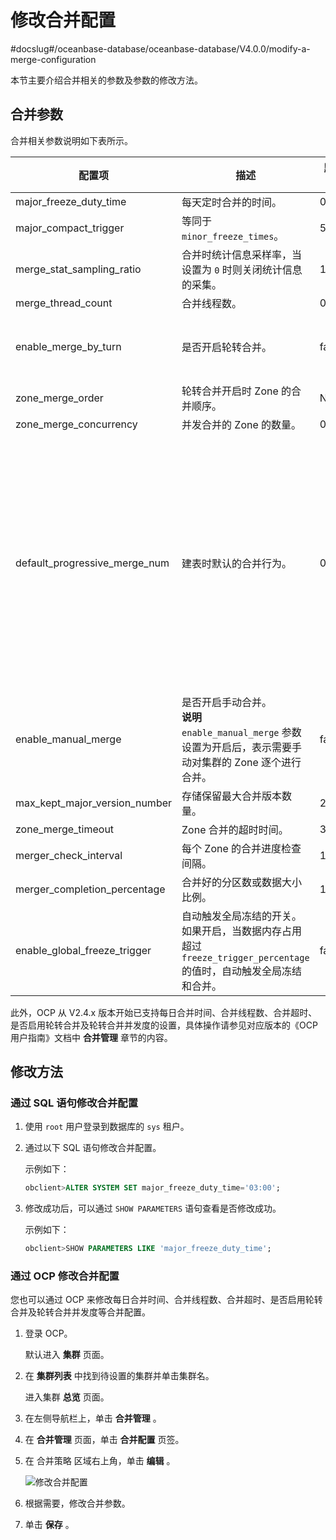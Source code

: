 # 修改合并配置

#docslug#/oceanbase-database/oceanbase-database/V4.0.0/modify-a-merge-configuration

本节主要介绍合并相关的参数及参数的修改方法。

## 合并参数

合并相关参数说明如下表所示。

|              配置项              |             描述             |  默认值  |          取值范围          |
|-------------------------------|----------------------------------------------------------------------------------------------------------|-------|------------------------------------------------------------------------------------------------------------------------------------------------------------------------------------------------------------------------------------------------------------------|
| major_freeze_duty_time        | 每天定时合并的时间。                 | 02:00 | \[00:00,24:00\]        |
| major_compact_trigger         | 等同于 `minor_freeze_times`。               | 5     | \[0,65535\]            |
| merge_stat_sampling_ratio     | 合并时统计信息采样率，当设置为 `0` 时则关闭统计信息的采集。        | 100   | \[0,100\]              |
| merge_thread_count            | 合并线程数。        | 0     | \[0, 256\]             |
| enable_merge_by_turn          | 是否开启轮转合并。     | false | <ul><li>true：开启</li> <li>false：不开启</li></ul>        |
| zone_merge_order              | 轮转合并开启时 Zone 的合并顺序。        | Null  | Null      |
| zone_merge_concurrency        | 并发合并的 Zone 的数量。            | 0     | \[0,+∞\]               |
| default_progressive_merge_num | 建表时默认的合并行为。                | 0     | \[0, +∞)  其中： *0 ：表示执行渐进合并，且渐进合并的次数为 100 <ul><li>1：表示强制执行全量合并，不执行渐进合并</li>   <li>大于 1 ：表示发生 Schema 变更时按照指定轮次做渐进合并 </li></ul>   |
| enable_manual_merge           | 是否开启手动合并。 </br>**说明**  </br>`enable_manual_merge` 参数设置为开启后，表示需要手动对集群的 Zone 逐个进行合并。 | false | <ul><li>true：开启</li> <li>* false：不开启</li></ul>        |
| max_kept_major_version_number | 存储保留最大合并版本数量。              | 2     | \[1, 16\]              |
| zone_merge_timeout            | Zone 合并的超时时间。              | 3h    | \[1s, +∞)              |
| merger_check_interval         | 每个 Zone 的合并进度检查间隔。         | 10m   | \[10s, 60m\]           |
| merger_completion_percentage  | 合并好的分区数或数据大小比例。            | 100   | \[5, 100\]             |
| enable_global_freeze_trigger  | 自动触发全局冻结的开关。如果开启，当数据内存占用超过 `freeze_trigger_percentage` 的值时，自动触发全局冻结和合并。        | false | <ul><li>true：开启</li> <li>false：不开启 </li></ul>       |

此外，OCP 从 V2.4.x 版本开始已支持每日合并时间、合并线程数、合并超时、是否启用轮转合并及轮转合并并发度的设置，具体操作请参见对应版本的《OCP 用户指南》文档中 **合并管理** 章节的内容。

## 修改方法

### 通过 SQL 语句修改合并配置

1. 使用 `root` 用户登录到数据库的 `sys` 租户。

2. 通过以下 SQL 语句修改合并配置。

   示例如下：

   ```sql
   obclient>ALTER SYSTEM SET major_freeze_duty_time='03:00';
   ```

3. 修改成功后，可以通过 `SHOW PARAMETERS` 语句查看是否修改成功。

   示例如下：

   ```sql
   obclient>SHOW PARAMETERS LIKE 'major_freeze_duty_time';
   ```

### 通过 OCP 修改合并配置

您也可以通过 OCP 来修改每日合并时间、合并线程数、合并超时、是否启用轮转合并及轮转合并并发度等合并配置。

1. 登录 OCP。

   默认进入 **集群** 页面。

2. 在 **集群列表** 中找到待设置的集群并单击集群名。

   进入集群 **总览** 页面。

3. 在左侧导航栏上，单击 **合并管理** 。

4. 在 **合并管理** 页面，单击 **合并配置** 页签。

5. 在 合并策略 区域右上角，单击 **编辑** 。

   ![修改合并配置](https://help-static-aliyun-doc.aliyuncs.com/assets/img/zh-CN/9900849361/p320201.png)

6. 根据需要，修改合并参数。

7. 单击 **保存** 。
